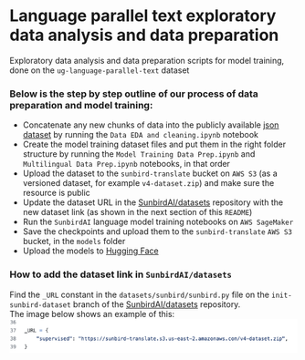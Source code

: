 # Language parallel text exploratory data analysis and data preparation
Exploratory data analysis and data preparation scripts for model training, done on the `ug-language-parallel-text` dataset <br/>

### Below is the step by step outline of our process of data preparation and model training:
- Concatenate any new chunks of data into the publicly available [json dataset](https://github.com/SunbirdAI/ug-language-parallel-text-dataset) by running the `Data EDA and cleaning.ipynb` notebook
- Create the model training dataset files and put them in the right folder structure by running the `Model Training Data Prep.ipynb` and `Multilingual Data Prep.ipynb` notebooks, in that order
- Upload the dataset to the `sunbird-translate` bucket on `AWS S3` (as a versioned dataset, for example `v4-dataset.zip`) and make sure the resource is public
- Update the dataset URL in the [SunbirdAI/datasets](https://github.com/SunbirdAI/datasets/blob/init-sunbird-dataset/datasets/sunbird/sunbird.py) repository with the new dataset link (as shown in the next section of this `README`)
- Run the `SunbirdAI` language model training notebooks on `AWS SageMaker`
- Save the checkpoints and upload them to the `sunbird-translate` `AWS S3` bucket, in the `models` folder
- Upload the models to [Hugging Face](https://huggingface.co/Sunbird)

### How to add the dataset link in `SunbirdAI/datasets`
Find the `_URL` constant in the `datasets/sunbird/sunbird.py` file on the `init-sunbird-dataset` branch of the [SunbirdAI/datasets](https://github.com/SunbirdAI/datasets/blob/init-sunbird-dataset/datasets/sunbird/sunbird.py) repository.<br/>
The image below shows an example of this:
<img src="images/dataset_url_example.png">
